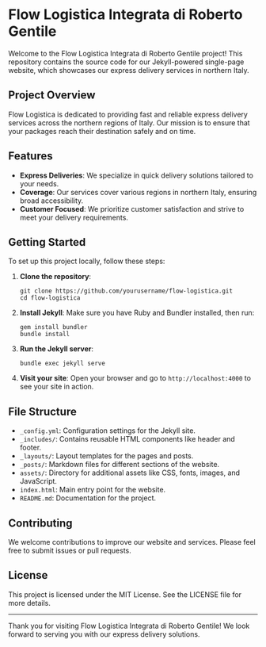 # Flow Logistica Integrata di Roberto Gentile

Welcome to the Flow Logistica Integrata di Roberto Gentile project! This repository contains the source code for our Jekyll-powered single-page website, which showcases our express delivery services in northern Italy.

## Project Overview

Flow Logistica is dedicated to providing fast and reliable express delivery services across the northern regions of Italy. Our mission is to ensure that your packages reach their destination safely and on time.

## Features

- **Express Deliveries**: We specialize in quick delivery solutions tailored to your needs.
- **Coverage**: Our services cover various regions in northern Italy, ensuring broad accessibility.
- **Customer Focused**: We prioritize customer satisfaction and strive to meet your delivery requirements.

## Getting Started

To set up this project locally, follow these steps:

1. **Clone the repository**:
   ```
   git clone https://github.com/yourusername/flow-logistica.git
   cd flow-logistica
   ```

2. **Install Jekyll**:
   Make sure you have Ruby and Bundler installed, then run:
   ```
   gem install bundler
   bundle install
   ```

3. **Run the Jekyll server**:
   ```
   bundle exec jekyll serve
   ```

4. **Visit your site**:
   Open your browser and go to `http://localhost:4000` to see your site in action.

## File Structure

- `_config.yml`: Configuration settings for the Jekyll site.
- `_includes/`: Contains reusable HTML components like header and footer.
- `_layouts/`: Layout templates for the pages and posts.
- `_posts/`: Markdown files for different sections of the website.
- `assets/`: Directory for additional assets like CSS, fonts, images, and JavaScript.
- `index.html`: Main entry point for the website.
- `README.md`: Documentation for the project.

## Contributing

We welcome contributions to improve our website and services. Please feel free to submit issues or pull requests.

## License

This project is licensed under the MIT License. See the LICENSE file for more details.

---

Thank you for visiting Flow Logistica Integrata di Roberto Gentile! We look forward to serving you with our express delivery solutions.